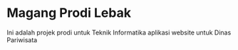 # Magang Prodi Lebak
Ini adalah projek prodi untuk Teknik Informatika aplikasi website untuk Dinas Pariwisata
